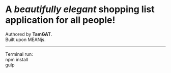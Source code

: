 <h1>A <em>beautifully elegant</em> shopping list application for all people!</h1>
Authored by <strong>TamGAT</strong>.<br/>
Built upon MEANjs.
<hr>
Terminal run:<br/>
npm install<br/>
gulp
